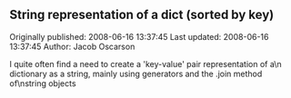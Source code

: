 ## String representation of a dict (sorted by key)

Originally published: 2008-06-16 13:37:45
Last updated: 2008-06-16 13:37:45
Author: Jacob Oscarson

I quite often find a need to create a 'key-value' pair representation of a\n dictionary as a string, mainly using generators and the .join method of\nstring objects